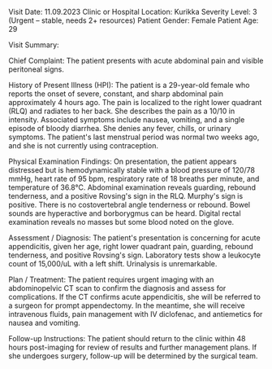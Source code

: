 Visit Date: 11.09.2023
Clinic or Hospital Location: Kurikka
Severity Level: 3 (Urgent – stable, needs 2+ resources)
Patient Gender: Female
Patient Age: 29

Visit Summary:

Chief Complaint: The patient presents with acute abdominal pain and visible peritoneal signs.

History of Present Illness (HPI): The patient is a 29-year-old female who reports the onset of severe, constant, and sharp abdominal pain approximately 4 hours ago. The pain is localized to the right lower quadrant (RLQ) and radiates to her back. She describes the pain as a 10/10 in intensity. Associated symptoms include nausea, vomiting, and a single episode of bloody diarrhea. She denies any fever, chills, or urinary symptoms. The patient's last menstrual period was normal two weeks ago, and she is not currently using contraception.

Physical Examination Findings: On presentation, the patient appears distressed but is hemodynamically stable with a blood pressure of 120/78 mmHg, heart rate of 95 bpm, respiratory rate of 18 breaths per minute, and temperature of 36.8°C. Abdominal examination reveals guarding, rebound tenderness, and a positive Rovsing's sign in the RLQ. Murphy's sign is positive. There is no costovertebral angle tenderness or rebound. Bowel sounds are hyperactive and borborygmus can be heard. Digital rectal examination reveals no masses but some blood noted on the glove.

Assessment / Diagnosis: The patient's presentation is concerning for acute appendicitis, given her age, right lower quadrant pain, guarding, rebound tenderness, and positive Rovsing's sign. Laboratory tests show a leukocyte count of 15,000/uL with a left shift. Urinalysis is unremarkable.

Plan / Treatment: The patient requires urgent imaging with an abdominopelvic CT scan to confirm the diagnosis and assess for complications. If the CT confirms acute appendicitis, she will be referred to a surgeon for prompt appendectomy. In the meantime, she will receive intravenous fluids, pain management with IV diclofenac, and antiemetics for nausea and vomiting.

Follow-up Instructions: The patient should return to the clinic within 48 hours post-imaging for review of results and further management plans. If she undergoes surgery, follow-up will be determined by the surgical team.